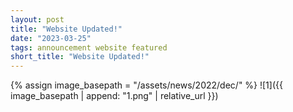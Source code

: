 ```yaml
---
layout: post
title: "Website Updated!"
date: "2023-03-25"
tags: announcement website featured
short_title: "Website Updated!"
---
```

{% assign image_basepath = "/assets/news/2022/dec/" %}
![1]({{ image_basepath | append: "1.png" | relative_url }})
